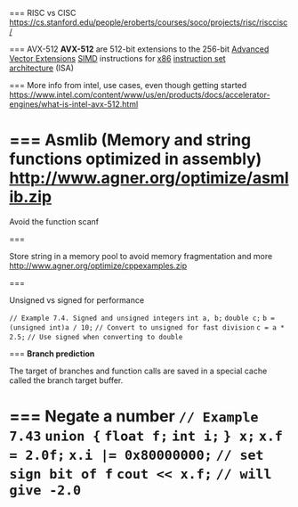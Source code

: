 
===
RISC vs CISC
https://cs.stanford.edu/people/eroberts/courses/soco/projects/risc/risccisc/

===
AVX-512
**AVX-512** are 512-bit extensions to the 256-bit [Advanced Vector Extensions](https://en.wikipedia.org/wiki/Advanced_Vector_Extensions "Advanced Vector Extensions") [SIMD](https://en.wikipedia.org/wiki/SIMD "SIMD") instructions for [x86](https://en.wikipedia.org/wiki/X86 "X86") [instruction set architecture](https://en.wikipedia.org/wiki/Instruction_set_architecture "Instruction set architecture") (ISA)

===
More info from intel, use cases, even though getting started
https://www.intel.com/content/www/us/en/products/docs/accelerator-engines/what-is-intel-avx-512.html

===
Asmlib (Memory and string functions optimized in assembly)
http://www.agner.org/optimize/asmlib.zip 
 ===
 
Avoid the function scanf

===

Store string in a memory pool to avoid memory fragmentation and more
http://www.agner.org/optimize/cppexamples.zip

===

Unsigned vs signed for performance

`// Example 7.4. Signed and unsigned integers`
`int a, b;`
`double c;`
`b = (unsigned int)a / 10;`
 `// Convert to unsigned for fast division`
`c = a * 2.5;`
 `// Use signed when converting to double`

===
**Branch prediction**

The target of branches and function calls are saved in a special cache called the branch
target buffer.

===
Negate a number
`// Example 7.43`
`union {`
`float f;`
`int i;`
`} x;`
`x.f = 2.0f;`
`x.i |= 0x80000000;`
 `// set sign bit of f`
`cout << x.f;`
 `// will give -2.0`
===


